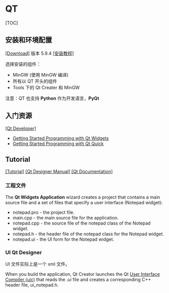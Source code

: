 # QT 

[TOC]

## 安装和环境配置

[[Download]](http://download.qt.io/archive/qt/) 版本 5.9.4 [[安装教程]](https://blog.csdn.net/qq_23473839/article/details/80523318)

选择安装的组件：

* MinGW (使用 MinGW 编译)
* 所有以 QT 开头的组件
* Tools 下的 Qt Creater 和 MinGW



注意：QT 也支持 **Python** 作为开发语言，**PyQt**

## 入门资源

[[Qt Developer]](https://www.qt.io/developers)

* [Getting Started Programming with Qt Widgets](https://doc.qt.io/qt-5/qtwidgets-tutorials-notepad-example.html)
* [Getting Started Programming with Qt Quick](https://doc.qt.io/qt-5/qtdoc-tutorials-alarms-example.html)

## Tutorial

[[Tutorial]](https://doc.qt.io/qt-5/qtwidgets-tutorials-notepad-example.html) [[Qt Designer Manual]](https://doc.qt.io/qt-5/qtdesigner-manual.html) [[Qt Documentation]](https://doc.qt.io/qt-5.9/index.html)

### 工程文件

The **Qt Widgets Application** wizard creates a project that contains a main source file and a set of files that specify a user interface (Notepad widget):

- notepad.pro - the project file.
- main.cpp - the main source file for the application.
- notepad.cpp - the source file of the notepad class of the Notepad widget.
- notepad.h - the header file of the notepad class for the Notepad widget.
- notepad.ui - the UI form for the Notepad widget.

### UI Qt Designer

UI 文件实际上是一个 xml 文件。

When you build the application, Qt Creator launches the Qt [User Interface Compiler (uic)](https://doc.qt.io/qt-5/uic.html) that reads the .ui file and creates a corresponding C++ header file, ui_notepad.h.